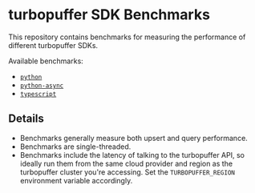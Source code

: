 # turbopuffer SDK Benchmarks

This repository contains benchmarks for measuring the performance
of different turbopuffer SDKs.

Available benchmarks:

  * [`python`](./python)
  * [`python-async`](./python-async)
  * [`typescript`](./typescript)

## Details

* Benchmarks generally measure both upsert and query performance.
* Benchmarks are single-threaded.
* Benchmarks include the latency of talking to the turbopuffer API, so
  ideally run them from the same cloud provider and region as the turbopuffer
  cluster you're accessing. Set the `TURBOPUFFER_REGION` environment
  variable accordingly.
